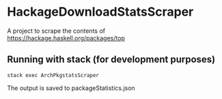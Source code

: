 # HackageDownloadStatsScraper
A project to scrape the contents of https://hackage.haskell.org/packages/top

## Running with stack (for development purposes)

```
stack exec ArchPkgstatsScraper
```

The output is saved to packageStatistics.json

